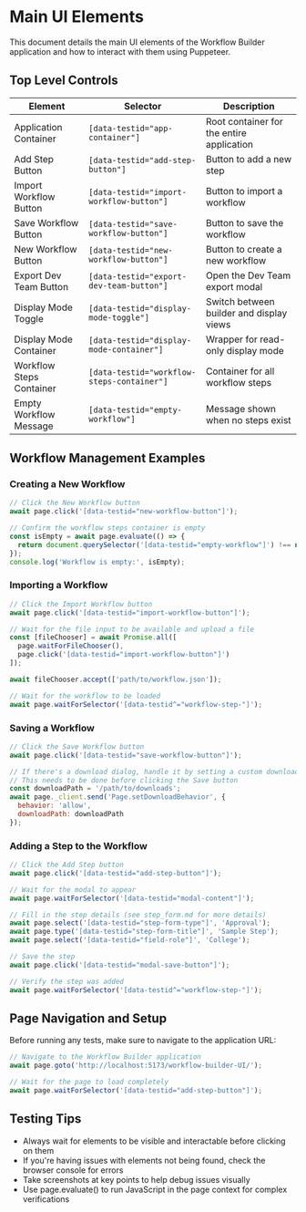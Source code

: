 # Main UI Elements

This document details the main UI elements of the Workflow Builder application and how to interact with them using Puppeteer.

## Top Level Controls

| Element | Selector | Description |
|---------|----------|-------------|
| Application Container | `[data-testid="app-container"]` | Root container for the entire application |
| Add Step Button | `[data-testid="add-step-button"]` | Button to add a new step |
| Import Workflow Button | `[data-testid="import-workflow-button"]` | Button to import a workflow |
| Save Workflow Button | `[data-testid="save-workflow-button"]` | Button to save the workflow |
| New Workflow Button | `[data-testid="new-workflow-button"]` | Button to create a new workflow |
| Export Dev Team Button | `[data-testid="export-dev-team-button"]` | Open the Dev Team export modal |
| Display Mode Toggle | `[data-testid="display-mode-toggle"]` | Switch between builder and display views |
| Display Mode Container | `[data-testid="display-mode-container"]` | Wrapper for read-only display mode |
| Workflow Steps Container | `[data-testid="workflow-steps-container"]` | Container for all workflow steps |
| Empty Workflow Message | `[data-testid="empty-workflow"]` | Message shown when no steps exist |

## Workflow Management Examples

### Creating a New Workflow

```javascript
// Click the New Workflow button
await page.click('[data-testid="new-workflow-button"]');

// Confirm the workflow steps container is empty
const isEmpty = await page.evaluate(() => {
  return document.querySelector('[data-testid="empty-workflow"]') !== null;
});
console.log('Workflow is empty:', isEmpty);
```

### Importing a Workflow

```javascript
// Click the Import Workflow button
await page.click('[data-testid="import-workflow-button"]');

// Wait for the file input to be available and upload a file
const [fileChooser] = await Promise.all([
  page.waitForFileChooser(),
  page.click('[data-testid="import-workflow-button"]')
]);

await fileChooser.accept(['path/to/workflow.json']);

// Wait for the workflow to be loaded
await page.waitForSelector('[data-testid^="workflow-step-"]');
```

### Saving a Workflow

```javascript
// Click the Save Workflow button
await page.click('[data-testid="save-workflow-button"]');

// If there's a download dialog, handle it by setting a custom download path
// This needs to be done before clicking the Save button
const downloadPath = '/path/to/downloads';
await page._client.send('Page.setDownloadBehavior', {
  behavior: 'allow',
  downloadPath: downloadPath
});
```

### Adding a Step to the Workflow

```javascript
// Click the Add Step button
await page.click('[data-testid="add-step-button"]');

// Wait for the modal to appear
await page.waitForSelector('[data-testid="modal-content"]');

// Fill in the step details (see step_form.md for more details)
await page.select('[data-testid="step-form-type"]', 'Approval');
await page.type('[data-testid="step-form-title"]', 'Sample Step');
await page.select('[data-testid="field-role"]', 'College');

// Save the step
await page.click('[data-testid="modal-save-button"]');

// Verify the step was added
await page.waitForSelector('[data-testid^="workflow-step-"]');
```

## Page Navigation and Setup

Before running any tests, make sure to navigate to the application URL:

```javascript
// Navigate to the Workflow Builder application
await page.goto('http://localhost:5173/workflow-builder-UI/');

// Wait for the page to load completely
await page.waitForSelector('[data-testid="add-step-button"]');
```

## Testing Tips

- Always wait for elements to be visible and interactable before clicking on them
- If you're having issues with elements not being found, check the browser console for errors
- Take screenshots at key points to help debug issues visually
- Use page.evaluate() to run JavaScript in the page context for complex verifications

